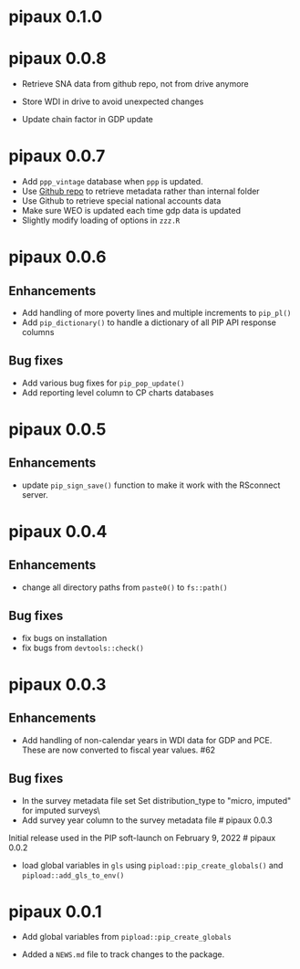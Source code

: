 # pipaux 0.1.0

# pipaux 0.0.8

-   Retrieve SNA data from github repo, not from drive anymore

-   Store WDI in drive to avoid unexpected changes

-   Update chain factor in GDP update

# pipaux 0.0.7

-   Add `ppp_vintage` database when `ppp` is updated.
-   Use [Github repo](https://github.com/PIP-Technical-Team/pip-metadata) to
    retrieve metadata rather than internal folder
-   Use Github to retrieve special national accounts data
-   Make sure WEO is updated each time gdp data is updated
-   Slightly modify loading of options in `zzz.R`

# pipaux 0.0.6

## Enhancements

-   Add handling of more poverty lines and multiple increments to `pip_pl()`
-   Add `pip_dictionary()` to handle a dictionary of all PIP API response
    columns

## Bug fixes

-   Add various bug fixes for `pip_pop_update()`
-   Add reporting level column to CP charts databases

# pipaux 0.0.5

## Enhancements

-   update `pip_sign_save()` function to make it work with the RSconnect server.

# pipaux 0.0.4

## Enhancements

-   change all directory paths from `paste0()` to `fs::path()`

## Bug fixes

-   fix bugs on installation
-   fix bugs from `devtools::check()`

# pipaux 0.0.3

## Enhancements

-   Add handling of non-calendar years in WDI data for GDP and PCE. These are
    now converted to fiscal year values. #62

## Bug fixes

-   In the survey metadata file set Set distribution_type to "micro, imputed"
    for imputed surveys\
-   Add survey year column to the survey metadata file \# pipaux 0.0.3

Initial release used in the PIP soft-launch on February 9, 2022 \# pipaux 0.0.2

-   load global variables in `gls` using `pipload::pip_create_globals()` and
    `pipload::add_gls_to_env()`

# pipaux 0.0.1

-   Add global variables from `pipload::pip_create_globals`

-   Added a `NEWS.md` file to track changes to the package.
